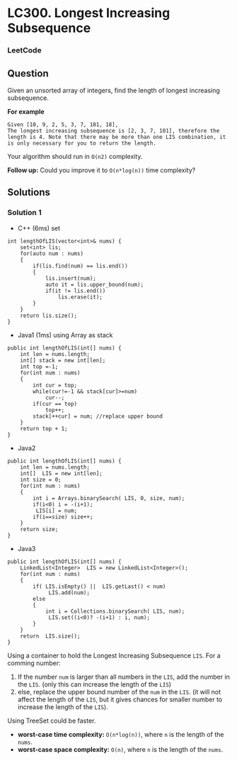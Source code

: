 # LC300. Longest Increasing Subsequence

### LeetCode

## Question

Given an unsorted array of integers, find the length of longest increasing subsequence.

**For example**
```
Given [10, 9, 2, 5, 3, 7, 101, 18],
The longest increasing subsequence is [2, 3, 7, 101], therefore the length is 4. Note that there may be more than one LIS combination, it is only necessary for you to return the length.
```

Your algorithm should run in `O(n2)` complexity.

**Follow up:** Could you improve it to `O(n*log(n))` time complexity?

## Solutions

### Solution 1

* C++ (6ms) set
```
int lengthOfLIS(vector<int>& nums) {
    set<int> lis;
    for(auto num : nums)
    {
        if(lis.find(num) == lis.end())
        {
            lis.insert(num);
            auto it = lis.upper_bound(num);
            if(it != lis.end())
                lis.erase(it);
        }
    }
    return lis.size();
}
```

* Java1 (1ms) using Array as stack
```
public int lengthOfLIS(int[] nums) {
    int len = nums.length;
    int[] stack = new int[len];
    int top =-1;
    for(int num : nums)
    {
        int cur = top;
        while(cur!=-1 && stack[cur]>=num)
            cur--;
        if(cur == top)
            top++;
        stack[++cur] = num; //replace upper bound
    }
    return top + 1;
}
```

* Java2
```
public int lengthOfLIS(int[] nums) {
    int len = nums.length;
    int[]  LIS = new int[len];
    int size = 0;
    for(int num : nums)
    {
        int i = Arrays.binarySearch( LIS, 0, size, num);
        if(i<0) i = -(i+1);
         LIS[i] = num;
        if(i==size) size++;
    }
    return size;
}
```

* Java3 
```
public int lengthOfLIS(int[] nums) {
    LinkedList<Integer>  LIS = new LinkedList<Integer>();
    for(int num : nums)
    {
        if( LIS.isEmpty() ||  LIS.getLast() < num)
             LIS.add(num);
        else
        {
            int i = Collections.binarySearch( LIS, num);
             LIS.set((i<0)? -(i+1) : i, num);
        }
    }
    return  LIS.size();
}
```

Using a container to hold the Longest Increasing Subsequence `LIS`. For a comming number:

1. If the number `num` is larger than all numbers in the `LIS`, add the number in the `LIS`. (only this can increase the length of the `LIS`)
2. else, replace the upper bound number of the `num` in the `LIS`. (it will not affect the length of the `LIS`, but it gives chances for smaller number to increase the length of the `LIS`).

Using TreeSet could be faster.

* **worst-case time complexity:** `O(n*log(n))`, where `n` is the length of the `nums`.
* **worst-case space complexity:** `O(n)`, where `n` is the length of the `nums`.


